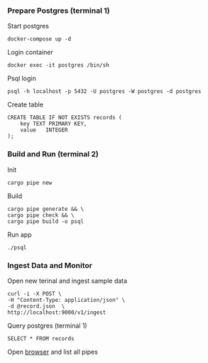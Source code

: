 ### Prepare Postgres (terminal 1)
Start postgres
```
docker-compose up -d
```
Login container
```
docker exec -it postgres /bin/sh
```
Psql login
```
psql -h localhost -p 5432 -U postgres -W postgres -d postgres
```
Create table
```
CREATE TABLE IF NOT EXISTS records (
    key TEXT PRIMARY KEY,
    value   INTEGER
);
```
### Build and Run (terminal 2)
Init
```
cargo pipe new
```
Build 
```
cargo pipe generate && \
cargo pipe check && \
cargo pipe build -o psql
```
Run app
```
./psql
```
### Ingest Data and Monitor
Open new terinal and ingest sample data
```
curl -i -X POST \
-H "Content-Type: application/json" \
-d @record.json  \
http://localhost:9000/v1/ingest
```
Query postgres (terminal 1)
```
SELECT * FROM records
```
Open [browser](http://localhost:8000/v1/pipe) and list all pipes